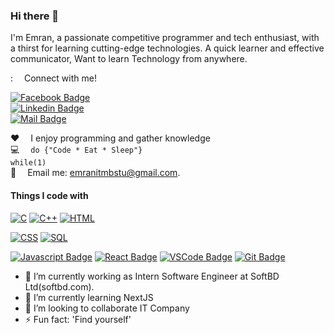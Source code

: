 ### Hi there 👋


I'm Emran, a passionate competitive programmer and tech enthusiast, with a thirst for learning cutting-edge technologies. A quick learner and effective communicator, Want to learn Technology from anywhere.

: &emsp;Connect with me!

[![Facebook Badge](https://img.shields.io/badge/Facebook-1877F2?style=for-the-badge&logo=facebook&logoColor=white)](https://www.facebook.com/its.Emranali/)  
[![Linkedin Badge](https://img.shields.io/badge/LinkedIn-0077B5?style=for-the-badge&logo=linkedin&logoColor=white)](https://www.linkedin.com/in/itsemran/)  
[![Mail Badge](https://img.shields.io/badge/Gmail-D14836?style=for-the-badge&logo=gmail&logoColor=white)](mailto:emranitmbstu@gmail.com)

:hearts: &emsp;I enjoy programming and gather knowledge <br/>
:computer: &emsp;`do {"Code * Eat * Sleep"}` <br/>
`while(1)` <br/>
:e-mail: &emsp;Email me: emranitmbstu@gmail.com.<br/>


#### Things I code with

[![C](https://img.shields.io/badge/-C-White?style=for-the-badge&labelColor=black&logo=c&logoColor=white)](#)
[![C++](https://img.shields.io/badge/-CPP-0864aa?style=for-the-badge&labelColor=black&logo=cplusplus&logoColor=blue)](#)
[![HTML](https://img.shields.io/badge/-HTML-EC7063?style=for-the-badge&labelColor=black&logo=html5&logoColor=#EC7063)](#)

[![CSS](https://img.shields.io/badge/-CSS-186A3B?style=for-the-badge&labelColor=black&logo=css3&logoColor=186A3B)](#)
[![SQL](https://img.shields.io/badge/-SQL-186A3B?style=for-the-badge&labelColor=black&logo=mysql&logoColor=white)](#)

[![Javascript Badge](https://img.shields.io/badge/-Javascript-F0DB4F?style=for-the-badge&labelColor=black&logo=javascript&logoColor=F0DB4F)](#)
[![React Badge](https://img.shields.io/badge/-React-61DBFB?style=for-the-badge&labelColor=black&logo=react&logoColor=61DBFB)](#)
  [![VSCode Badge](https://img.shields.io/badge/Visual_Studio-1E88E5?style=for-the-badge&logo=visual%20studio&logoColor=white)](#)
   [![Git Badge](https://img.shields.io/badge/Git-F05032?style=for-the-badge&logo=git&logoColor=white)](#)





- 🔭 I’m currently  working as Intern Software Engineer at SoftBD Ltd(softbd.com).
- 🌱 I’m currently learning NextJS
- 👯 I’m looking to collaborate IT Company 
- ⚡ Fun fact: 'Find yourself'
